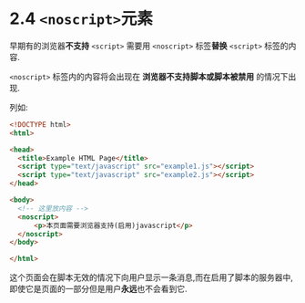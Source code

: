 # 2.4 `<noscript>`元素

早期有的浏览器**不支持** `<script>` 需要用 `<noscript>` 标签**替换** `<script>` 标签的内容.

`<noscript>` 标签内的内容将会出现在 **浏览器不支持脚本或脚本被禁用** 的情况下出现.

列如:

``` html .line-numbers
<!DOCTYPE html>
<html>

<head>
  <title>Example HTML Page</title>
  <script type="text/javascript" src="example1.js"></script>
  <script type="text/javascript" src="example2.js"></script>
</head>

<body>
  <!-- 这里放内容 -->
  <noscript>
      <p>本页面需要浏览器支持(启用)javascript</p>
  </noscript>
</body>

</html>
```

这个页面会在脚本无效的情况下向用户显示一条消息,而在启用了脚本的服务器中,即使它是页面的一部分但是用户**永远**也不会看到它.